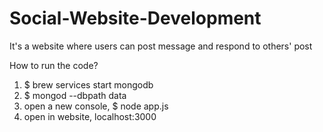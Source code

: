 # Social-Website-Development
It's a website where users can post message and respond to others' post

How to run the code?

1. $ brew services start mongodb
2. $ mongod --dbpath data
3. open a new console, $ node app.js
4. open in website, localhost:3000
